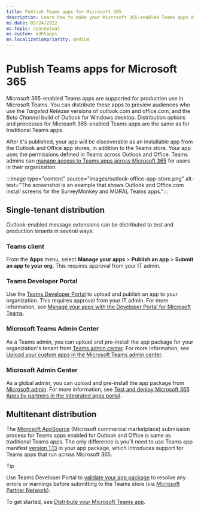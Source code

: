 ```yaml
---
title: Publish Teams apps for Microsoft 365
description: Learn how to make your Microsoft 365-enabled Teams apps discoverable to users in Teams, Outlook, and Office. Know about single-tenant, multitenant distribution.
ms.date: 05/24/2022
ms.topic: conceptual
ms.custom: m365apps
ms.localizationpriority: medium
---
```

# Publish Teams apps for Microsoft 365

Microsoft 365-enabled Teams apps are supported for production use in Microsoft Teams. You can distribute these apps to preview audiences who use the *Targeted Release* versions of outlook.com and office.com, and the *Beta Channel* build of Outlook for Windows desktop. Distribution options and processes for Microsoft 365-enabled Teams apps are the same as for traditional Teams apps.

After it's published, your app will be discoverable as an installable app from the Outlook and Office app stores, in addition to the Teams store. Your app uses the permissions defined in Teams across Outlook and Office. Teams admins can [manage access to Teams apps across Microsoft 365](/MicrosoftTeams/manage-third-party-teams-apps) for users in their organization.

:::image type="content" source="images/outlook-office-app-store.png" alt-text="The screenshot is an example that shows Outlook and Office.com install screens for the SurveyMonkey and MURAL Teams apps.":::

## Single-tenant distribution

Outlook-enabled message extensions can be distributed to test and production tenants in several ways:

### Teams client

From the **Apps** menu, select **Manage your apps** > **Publish an app** > **Submit an app to your org**. This requires approval from your IT admin.

### Teams Developer Portal

Use the [Teams Developer Portal](https://dev.teams.microsoft.com/) to upload and publish an app to your organization. This requires approval from your IT admin. For more information, see [Manage your apps with the Developer Portal for Microsoft Teams](../concepts/build-and-test/teams-developer-portal.md).

### Microsoft Teams Admin Center

As a Teams admin, you can upload and pre-install the app package for your organization's tenant from [Teams admin center](https://admin.teams.microsoft.com/). For more information, see [Upload your custom apps in the Microsoft Teams admin center](/MicrosoftTeams/upload-custom-apps).

### Microsoft Admin Center

As a global admin, you can upload and pre-install the app package from [Microsoft admin](https://admin.microsoft.com/). For more information, see [Test and deploy Microsoft 365 Apps by partners in the Integrated apps portal](/microsoft-365/admin/manage/test-and-deploy-microsoft-365-apps).

## Multitenant distribution

The [Microsoft AppSource](https://appsource.microsoft.com/) (Microsoft commercial marketplace) submission process for Teams apps enabled for Outlook and Office is same as traditional Teams apps. The only difference is you'll need to use Teams app manifest [version 1.13](../tabs/how-to/using-teams-client-sdk.md) in your app package, which introduces support for Teams apps that run across Microsoft 365.

> [!TIP]
> Use Teams Developer Portal to [validate your app package](https://dev.teams.microsoft.com/validation) to resolve any errors or warnings before submitting to the Teams store (via [Microsoft Partner Network](https://partner.microsoft.com/)).

To get started, see [Distribute your Microsoft Teams app](../concepts/deploy-and-publish/apps-publish-overview.md).
